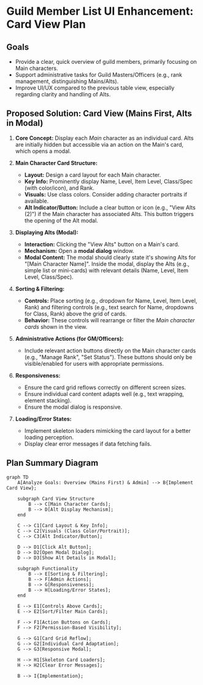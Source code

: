 # Guild Member List UI Enhancement: Card View Plan

## Goals

* Provide a clear, quick overview of guild members, primarily focusing on Main characters.
* Support administrative tasks for Guild Masters/Officers (e.g., rank management, distinguishing Mains/Alts).
* Improve UI/UX compared to the previous table view, especially regarding clarity and handling of Alts.

## Proposed Solution: Card View (Mains First, Alts in Modal)

1. **Core Concept:** Display each *Main* character as an individual card. Alts are initially hidden but accessible via an action on the Main's card, which opens a modal.

2. **Main Character Card Structure:**
    * **Layout:** Design a card layout for each Main character.
    * **Key Info:** Prominently display Name, Level, Item Level, Class/Spec (with color/icon), and Rank.
    * **Visuals:** Use class colors. Consider adding character portraits if available.
    * **Alt Indicator/Button:** Include a clear button or icon (e.g., "View Alts (2)") if the Main character has associated Alts. This button triggers the opening of the Alt modal.

3. **Displaying Alts (Modal):**
    * **Interaction:** Clicking the "View Alts" button on a Main's card.
    * **Mechanism:** Open a **modal dialog** window.
    * **Modal Content:** The modal should clearly state it's showing Alts for "[Main Character Name]". Inside the modal, display the Alts (e.g., simple list or mini-cards) with relevant details (Name, Level, Item Level, Class/Spec).

4. **Sorting & Filtering:**
    * **Controls:** Place sorting (e.g., dropdown for Name, Level, Item Level, Rank) and filtering controls (e.g., text search for Name, dropdowns for Class, Rank) above the grid of cards.
    * **Behavior:** These controls will rearrange or filter the *Main character cards* shown in the view.

5. **Administrative Actions (for GM/Officers):**
    * Include relevant action buttons directly on the Main character cards (e.g., "Manage Rank", "Set Status"). These buttons should only be visible/enabled for users with appropriate permissions.

6. **Responsiveness:**
    * Ensure the card grid reflows correctly on different screen sizes.
    * Ensure individual card content adapts well (e.g., text wrapping, element stacking).
    * Ensure the modal dialog is responsive.

7. **Loading/Error States:**
    * Implement skeleton loaders mimicking the card layout for a better loading perception.
    * Display clear error messages if data fetching fails.

## Plan Summary Diagram

```mermaid
graph TD
    A[Analyze Goals: Overview (Mains First) & Admin] --> B{Implement Card View};

    subgraph Card View Structure
        B --> C[Main Character Cards];
        B --> D[Alt Display Mechanism];
    end

    C --> C1[Card Layout & Key Info];
    C --> C2[Visuals (Class Color/Portrait)];
    C --> C3[Alt Indicator/Button];

    D --> D1[Click Alt Button];
    D --> D2[Open Modal Dialog];
    D --> D3[Show Alt Details in Modal];

    subgraph Functionality
        B --> E[Sorting & Filtering];
        B --> F[Admin Actions];
        B --> G[Responsiveness];
        B --> H[Loading/Error States];
    end

    E --> E1[Controls Above Cards];
    E --> E2[Sort/Filter Main Cards];

    F --> F1[Action Buttons on Cards];
    F --> F2[Permission-Based Visibility];

    G --> G1[Card Grid Reflow];
    G --> G2[Individual Card Adaptation];
    G --> G3[Responsive Modal];

    H --> H1[Skeleton Card Loaders];
    H --> H2[Clear Error Messages];

    B --> I{Implementation};
